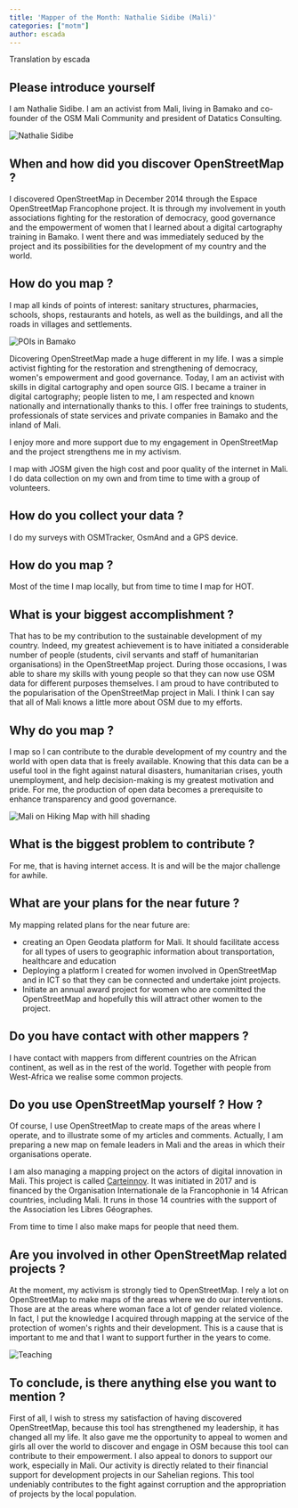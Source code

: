 ```yaml
---
title: 'Mapper of the Month: Nathalie Sidibe (Mali)'
categories: ["motm"]
author: escada
---
```


Translation by escada

## Please introduce yourself

I am Nathalie Sidibe. I am an activist from Mali, living in Bamako and co-founder of the OSM Mali Community and president of Datatics Consulting.

![Nathalie Sidibe](https://photos.smugmug.com/OSM/Screenshots/Mapper-in-the-Spotlight/Nathalie-Sidibe/i-B46wh48/0/9ff41569/X3/P_20171113_142429-X3.jpg)

## When and how did you discover OpenStreetMap ?

I discovered OpenStreetMap in December 2014 through the Espace OpenStreetMap Francophone project.
It is through my involvement in youth associations fighting for the restoration of democracy, good governance and the empowerment of women that I learned about a digital cartography training in Bamako.
I went there and was immediately seduced by the project and its possibilities for the development of my country and the world.

## How do you map ?

I map all kinds of points of interest: sanitary structures, pharmacies, schools, shops, restaurants and hotels, as well as the buildings, and all the roads in villages and settlements.

![POIs in Bamako](https://photos.smugmug.com/OSM/Screenshots/Mapper-in-the-Spotlight/Nathalie-Sidibe/i-XZfXwB5/0/6072e8d1/X3/Screen%20Shot%202018-03-07%20at%2021.03.26-X3.png)

Dicovering OpenStreetMap made a huge different in my life. I was a simple activist fighting for the restoration and strengthening of democracy, women's empowerment and good governance. Today, I am an activist with skills in digital cartography and open source GIS. I became a trainer in digital cartography; people listen to me, I am respected and known nationally and internationally thanks to this. I offer free trainings to students, professionals of state services and private companies in Bamako and the inland of Mali.

I enjoy more and more support due to my engagement in OpenStreetMap and the project strengthens me in my activism.

I map with JOSM given the high cost and poor quality of the internet in Mali. I do data collection on my own and from time to time with a group of volunteers.

## How do you collect your data ?

I do my surveys with OSMTracker, OsmAnd and a GPS device.

## How do you map ?

Most of the time I map locally, but from time to time I map for HOT.

## What is your biggest accomplishment ?

That has to be my contribution to the sustainable development of my country. Indeed, my greatest achievement is to have initiated a considerable number  of people (students, civil servants and staff of humanitarian organisations) in the OpenStreetMap project. During those occasions, I was able to share my skills with young people so that they can now use  OSM data for different purposes themselves.
I am proud to have contributed to the popularisation of the OpenStreetMap project in Mali. I think I can say that  all of Mali knows a little more about OSM due to my efforts.

## Why do you map ?

I map so I can contribute to the durable development of my country and the world with open data that is freely available.
Knowing that this data can be a useful tool in the fight against natural disasters, humanitarian crises, youth unemployment, and help decision-making is my greatest motivation and pride. For me,  the production of open data becomes a prerequisite to enhance transparency and good governance.

![Mali on Hiking Map with hill shading](https://photos.smugmug.com/OSM/Screenshots/Mapper-in-the-Spotlight/Nathalie-Sidibe/i-SBfrnxL/0/a70820ea/X3/Screen%20Shot%202018-03-07%20at%2020.54.45-X3.png)

## What is the biggest problem to contribute ?

For me, that is having internet access. It is and will be the major challenge for awhile.

## What are your plans for the near future ?

My mapping related plans for the near future are:

- creating an Open Geodata platform for Mali. It should facilitate access for all types of users to  geographic information about transportation, healthcare and education
- Deploying  a platform I created for women involved in OpenStreetMap and in ICT so that they can be connected and undertake joint projects.
- Initiate an annual award project for women who are committed  the OpenStreetMap and hopefully this will attract other women to the project.

## Do you have contact with other mappers ?

I have contact with mappers from different countries on the African continent, as well as in the rest of the world. Together with people from West-Africa we realise some common projects.

## Do you use OpenStreetMap yourself ? How ?

Of course, I use OpenStreetMap  to create maps of the areas where I operate, and to illustrate some of my articles and comments. Actually, I am preparing a new map on female leaders in Mali and the areas in which their organisations operate.

I am also managing a mapping project on the actors of digital innovation in Mali. This project is called [Carteinnov](https://carteinnov.francophonelibre.org/t/ca1a3e-CarteInnov). It was initiated in 2017 and is financed by the
Organisation Internationale de la Francophonie in 14 African countries, including Mali. It runs in those 14 countries with the support of the Association les Libres Géographes.

From time to time I also make maps for people that need them.

## Are you involved in other OpenStreetMap related projects ?

At the moment, my activism is strongly tied to OpenStreetMap. I rely a lot on OpenStreetMap to make maps of the areas where we do our interventions. Those are at the areas where woman face a lot of gender related violence. In fact, I put the knowledge I acquired through mapping at the service of the protection of women's rights and their development. This is a cause that is important to me and that I want to support further in the years to come.

![Teaching](https://photos.smugmug.com/OSM/Screenshots/Mapper-in-the-Spotlight/Nathalie-Sidibe/i-GpSmPbr/0/1e923974/X3/P_20171117_130418-X3.jpg)

## To conclude, is there anything else you want to mention ?

First of all, I wish to stress my satisfaction of having discovered OpenStreetMap, because this tool has strengthened my leadership, it has changed all my life.
It also gave me the opportunity to appeal to  women and girls all over the world to discover and engage in OSM because this tool can contribute to their empowerment.
I also appeal to donors to support our work, especially in Mali. Our activity is directly related to their financial support for development projects in our Sahelian regions. This tool undeniably contributes to the fight against corruption and the appropriation of projects by the local population.
